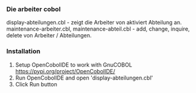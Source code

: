 ### Die arbeiter cobol
display-abteilungen.cbl - zeigt die Arbeiter von aktiviert Abteilung an.
maintenance-arbeiter.cbl, maintenance-abteil.cbl - add, change, inquire, delete von Arbeiter / Abteilungen.

### Installation
1) Setup OpenCobolIDE to work with GnuCOBOL https://pypi.org/project/OpenCobolIDE/
2) Run OpenCobolIDE and open 'display-abteilungen.cbl'
3) Click Run button
